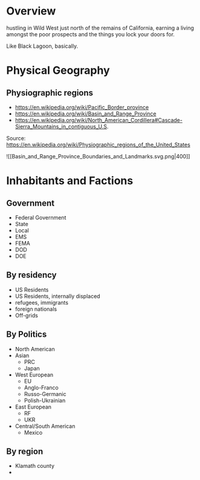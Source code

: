 # Overview
hustling in Wild West just north of the remains of California, earning a living amongst the poor prospects and the things you lock your doors for.

Like Black Lagoon, basically.

# Physical Geography
## Physiographic regions
- https://en.wikipedia.org/wiki/Pacific_Border_province
- https://en.wikipedia.org/wiki/Basin_and_Range_Province
- https://en.wikipedia.org/wiki/North_American_Cordillera#Cascade-Sierra_Mountains_in_contiguous_U.S.

Source: https://en.wikipedia.org/wiki/Physiographic_regions_of_the_United_States

![[Basin_and_Range_Province_Boundaries_and_Landmarks.svg.png|400]]

# Inhabitants and Factions
## Government
- Federal Government
- State 
- Local
- EMS
- FEMA
- DOD
- DOE

## By residency
- US Residents
- US Residents, internally displaced
- refugees, immigrants
- foreign nationals
- Off-grids

## By Politics
- North American
- Asian
	- PRC
	- Japan
- West European
	- EU
	- Anglo-Franco
	- Russo-Germanic
	- Polish-Ukrainian
- East European
	- RF
	- UKR
- Central/South American
	- Mexico
## By region
- Klamath county
- 